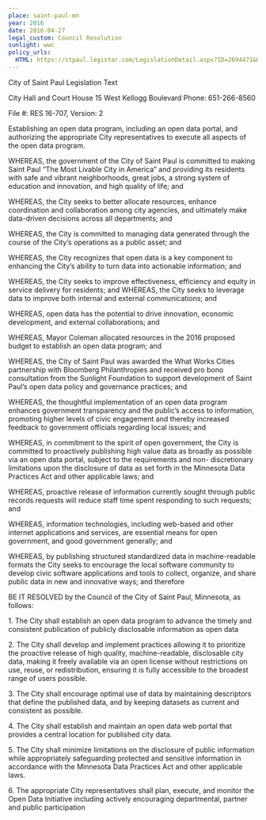 ```yaml
---
place: saint-paul-mn
year: 2016
date: 2016-04-27
legal_custom: Council Resolution
sunlight: wwc
policy_urls:
  HTML: https://stpaul.legistar.com/LegislationDetail.aspx?ID=2694471&GUID=B20D0CAD-629F-432E-8396-250E17D0A04B&Options=ID%7CText%7C&Search=open+data&FullText=1
---
```


<p>City of Saint Paul Legislation Text                  </p>
<p>City Hall and Court House 15 West Kellogg Boulevard Phone: 651-266-8560         </p>
<p>File #: RES 16-707, Version: 2</p>
<p>Establishing an open data program, including an open data portal, and authorizing the appropriate City representatives to execute all aspects of the open data program.</p>
<p>WHEREAS, the government of the City of Saint Paul is committed to making Saint Paul “The Most Livable City in America” and providing its residents with safe and vibrant neighborhoods, great jobs, a strong system of education and innovation, and high quality of life; and</p>
<p>WHEREAS, the City seeks to better allocate resources, enhance coordination and collaboration among city agencies, and ultimately make data-driven decisions across all departments; and</p>
<p>WHEREAS, the City is committed to managing data generated through the course of the City’s operations as a public asset; and</p>
<p>WHEREAS, the City recognizes that open data is a key component to enhancing the City’s ability to turn data into actionable information; and</p>
<p>WHEREAS, the City seeks to improve effectiveness, efficiency and equity in service delivery for residents; and WHEREAS, the City seeks to leverage data to improve both internal and external communications; and</p>
<p>WHEREAS, open data has the potential to drive innovation, economic development, and external collaborations; and</p>
<p><span class="g-funding">WHEREAS, Mayor Coleman allocated resources in the 2016 proposed budget to establish an open data program; and</span></p>
<p>WHEREAS, the City of Saint Paul was awarded the What Works Cities partnership with Bloomberg Philanthropies and received pro bono consultation from the Sunlight Foundation to support development of Saint Paul’s open data policy and governance practices; and</p>
<p>WHEREAS, the thoughtful implementation of an open data program enhances government transparency and the public’s access to information, promoting higher levels of civic engagement and thereby increased feedback to government officials regarding local issues; and</p>
<p><span class="g-proactive-release"><span class="g-build-on-precedent">WHEREAS, in commitment to the spirit of open government, the City is committed to proactively publishing high value data as broadly as possible via an open data portal, subject to the requirements and non- discretionary limitations upon the disclosure of data as set forth in the Minnesota Data Practices Act and other applicable laws; and</span></span></p>
<p><span class="g-proactive-release">WHEREAS, proactive release of information currently sought through public records requests will reduce staff time spent responding to such requests; and</span></p>
<p>WHEREAS, information technologies, including web-based and other internet applications and services, are essential means for open government, and good government generally; and  </p>
<p><span class="g-open-formats">WHEREAS, by publishing structured standardized data in machine-readable formats the City seeks to encourage the local software community to develop civic software applications and tools to collect, organize, and share public data in new and innovative ways; and therefore</span></p>
<p>BE IT RESOLVED by the Council of the City of Saint Paul, Minnesota, as follows:</p>
<p>1. The City shall establish an open data program to advance the timely and consistent publication of publicly disclosable information as open data</p>
<p>2. <span class="g-proactive-release"><span class="g-prioritization"><span class="g-open-access"><span class="g-license-free"><span class="g-data-quality">The City shall develop and implement practices allowing it to prioritize the proactive release of high quality, machine-readable, disclosable city data, making it freely available via an open license without restrictions on use, reuse, or redistribution, ensuring it is fully accessible to the broadest range of users possible.</span></span></span></span></span></p>
<p>3. <span class="g-metadata"><span class="g-real-time-updates">The City shall encourage optimal use of data by maintaining descriptors that define the published data, and by keeping datasets as current and consistent as possible.</span></span> </p>
<p>4. <span class="g-data-portals-and-websites">The City shall establish and maintain an open data web portal that provides a central location for published city data.</span></p>
<p>5. <span class="g-build-on-precedent"><span class="g-sensitive-information">The City shall minimize limitations on the disclosure of public information while appropriately safeguarding protected and sensitive information in accordance with the Minnesota Data Practices Act and other applicable laws.</span></span>        </p>
<p>6. <span class="g-public-participation"><span class="g-partnerships"><span class="g-future-review">The appropriate City representatives shall plan, execute, and monitor the Open Data Initiative including actively encouraging departmental, partner and public participation</span></span></span></p>
